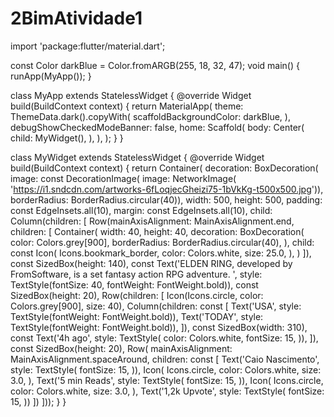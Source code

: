 # 2BimAtividade1
import 'package:flutter/material.dart';

const Color darkBlue = Color.fromARGB(255, 18, 32, 47);
void main() {
  runApp(MyApp());
}

class MyApp extends StatelessWidget {
  @override
  Widget build(BuildContext context) {
    return MaterialApp(
      theme: ThemeData.dark().copyWith(
        scaffoldBackgroundColor: darkBlue,
      ),
      debugShowCheckedModeBanner: false,
      home: Scaffold(
        body: Center(
          child: MyWidget(),
        ),
      ),
    );
  }
}

class MyWidget extends StatelessWidget {
  @override
  Widget build(BuildContext context) {
    return Container(
        decoration: BoxDecoration(
            image: const DecorationImage(
                image: NetworkImage(
                    'https://i1.sndcdn.com/artworks-6fLoqjecGheizi75-1bVkKg-t500x500.jpg')),
            borderRadius: BorderRadius.circular(40)),
        width: 500,
        height: 500,
        padding: const EdgeInsets.all(10),
        margin: const EdgeInsets.all(10),
        child: Column(children: [
          Row(mainAxisAlignment: MainAxisAlignment.end, children: [
            Container(
              width: 40,
              height: 40,
              decoration: BoxDecoration(
                color: Colors.grey[900],
                borderRadius: BorderRadius.circular(40),
              ),
              child: const Icon(
                Icons.bookmark_border,
                color: Colors.white,
                size: 25.0,
              ),
            )
          ]),
          const SizedBox(height: 140),
          const Text('ELDEN RING, developed by FromSoftware, is a set fantasy action RPG adventure. ',
              style: TextStyle(fontSize: 40, fontWeight: FontWeight.bold)),
          const SizedBox(height: 20),
          Row(children: [
            Icon(Icons.circle, color: Colors.grey[900], size: 40),
            Column(children: const [
              Text('USA', style: TextStyle(fontWeight: FontWeight.bold)),
              Text('TODAY', style: TextStyle(fontWeight: FontWeight.bold)),
            ]),
            const SizedBox(width: 310),
            const Text('4h ago',
                style: TextStyle(
                  color: Colors.white,
                  fontSize: 15,
                )),
          ]),
          const SizedBox(height: 20),
          Row(
              mainAxisAlignment: MainAxisAlignment.spaceAround,
              children: const [
                Text('Caio Nascimento',
                    style: TextStyle(
                      fontSize: 15,
                    )),
                Icon(
                  Icons.circle,
                  color: Colors.white,
                  size: 3.0,
                ),
                Text('5 min Reads',
                    style: TextStyle(
                      fontSize: 15,
                    )),
                Icon(
                  Icons.circle,
                  color: Colors.white,
                  size: 3.0,
                ),
                Text('1,2k Upvote',
                    style: TextStyle(
                      fontSize: 15,
                    ))
              ])
        ]));
  }
}

